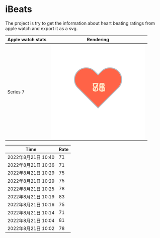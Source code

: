 # iBeats
The project is try to get the information about heart beating ratings from apple watch and export it as a svg.

| Apple watch stats | Rendering|
|--|--|
|Series 7 | ![](https://raw.githubusercontent.com/underwindfall/iBeats/main/files/heart.svg)|

<!--START_SECTION:my_heart_rate-->
| Time | Rate | 
 | ---- | ---- | 
| 2022年8月21日 10:40 | 71 |
| 2022年8月21日 10:36 | 71 |
| 2022年8月21日 10:29 | 75 |
| 2022年8月21日 10:29 | 75 |
| 2022年8月21日 10:25 | 78 |
| 2022年8月21日 10:19 | 83 |
| 2022年8月21日 10:16 | 75 |
| 2022年8月21日 10:14 | 71 |
| 2022年8月21日 10:04 | 81 |
| 2022年8月21日 10:02 | 78 |

<!--END_SECTION:my_heart_rate-->


